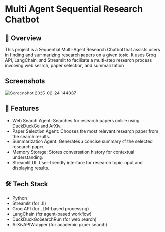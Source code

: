 # Multi Agent Sequential Research Chatbot

## 📌 Overview
This project is a Sequential Multi-Agent Research Chatbot that assists users in finding and summarizing research papers on a given topic. It uses Groq API, LangChain, and Streamlit to facilitate a multi-step research process involving web search, paper selection, and summarization.

## Screenshots
![Screenshot 2025-02-24 144337](https://github.com/user-attachments/assets/0a27572a-2a70-4388-85b4-50a94be0718e)

## 🚀 Features
- Web Search Agent: Searches for research papers online using DuckDuckGo and ArXiv.
- Paper Selection Agent: Chooses the most relevant research paper from the search results.
- Summarization Agent: Generates a concise summary of the selected research paper.
- Memory Storage: Stores conversation history for contextual understanding.
- Streamlit UI: User-friendly interface for research topic input and displaying results.

## 🛠️ Tech Stack
- Python
- Streamlit (for UI)
- Groq API (for LLM-based processing)
- LangChain (for agent-based workflow)
- DuckDuckGoSearchRun (for web search)
- ArXivAPIWrapper (for academic paper search)
